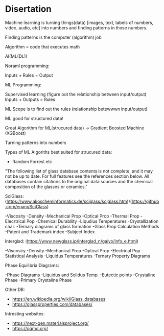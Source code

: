 # Disertation


Machine learning is turning things(data) [images, text, tabels of numbers, video, audio, etc] into numbers and finding patterns in those numbers.

Finding patterns is the computer (algorithm) job

Algorithm = code that executes math

AI(ML(DL))


Noraml programming:

Inputs + Rules = Output

ML Programming:

Supervised learning (figure out the relationship between input/output)
Inputs + Outputs = Rules

ML Scope is to find out the rules (relationship betewwwn input/output)

ML good for structured data!

Great Algorithm for ML(strucured data) -> Gradient Boosted Machine (XGBoost)

Turning patterns into numbers


Types of ML Algoriths best suited for strucured data:
- Random Forrest etc


"The following list of glass database contents is not complete, and it may not be up to date.
For full features see the references section below.
All databases contain citations to the original data sources and the chemical composition of the glasses or ceramics."						


SciGlass: (https://www.akoscheminformatics.de/sciglass/sciglass.htm)/(https://github.com/epam/SciGlass)

-Viscosity
-Density
-Mechanical Prop
-Optical Prop
-Thermal Prop
-Elecrtrical Pop
-Chemical Durability
-Liqudius Temperatures
-Crystallization char.
-Ternary diagrams of glass formation
-Glass Prop Calculation Methods
-Patent and Trademark index
-Subject Index


Interglad: (https://www.newglass.jp/interglad_n/gaiyo/info_e.html)

-Viscosiry
-Density
-Mechanical Prop
-Optical Prop
-Electrical Pop
-Statistical Analysis
-Liquidus Temperatures
-Ternary Property Diagrams

Phase Equilibria Diagrams:

-Phase Diagrams
-Liquidus and Solidus Temp.
-Eutectic points
-Crystaline Phase
-Primary Crystaline Phase


Other DB:
- https://en.wikipedia.org/wiki/Glass_databases
- https://glassproperties.com/databases/

Intresting websites:
- https://next-gen.materialsproject.org/
- https://oqmd.org/


